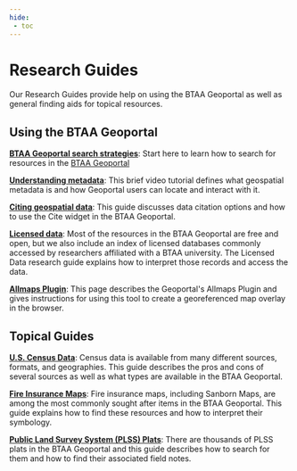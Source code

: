 ```yaml
---
hide:
 - toc
---
```


# Research Guides

Our Research Guides provide help on using the BTAA Geoportal as well as general finding aids for topical resources.

## Using the BTAA Geoportal

[**BTAA Geoportal search strategies**](search-strategies.md): Start here to learn how to search for resources in the [BTAA Geoportal](https://geo.btaa.org)

[**Understanding metadata**](understanding-metadata.md): This brief video tutorial defines what geospatial metadata is and how Geoportal users can locate and interact with it.

[**Citing geospatial data**](cite-data.md): This guide discusses data citation options and how to use the Cite widget in the BTAA Geoportal.

[**Licensed data**](licensed-data.md): Most of the resources in the BTAA Geoportal are free and open, but we also include an index of licensed databases commonly accessed by researchers affiliated with a BTAA university.  The Licensed Data research guide explains how to interpret those records and access the data.

[**Allmaps Plugin**](allmaps.md): This page describes the Geoportal's Allmaps Plugin and gives instructions for using this tool to create a georeferenced map overlay in the browser.

## Topical Guides

[**U.S. Census Data**](census.md): Census data is available from many different sources, formats, and geographies. This guide describes the pros and cons of several sources as well as what types are available in the BTAA Geoportal.

[**Fire Insurance Maps**](fire-insurance.md): Fire insurance maps, including Sanborn Maps, are among the most commonly sought after items in the BTAA Geoportal. This guide explains how to find these resources and how to interpret their symbology. 

[**Public Land Survey System (PLSS) Plats**](plss.md): There are thousands of PLSS plats in the BTAA Geoportal and this guide describes how to search for them and how to find their associated field notes.

 
